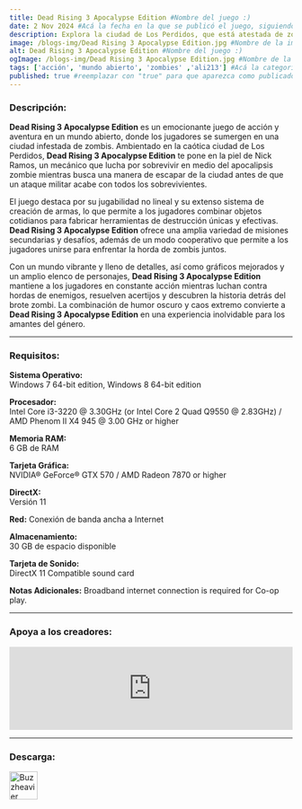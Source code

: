 ```yaml
---
title: Dead Rising 3 Apocalypse Edition #Nombre del juego :)
date: 2 Nov 2024 #Acá la fecha en la que se publicó el juego, siguiendo este formato: Dia "30", Mes "Oct", Año "2024" = como debe quedar: 30 Oct 2024
description: Explora la ciudad de Los Perdidos, que está atestada de zombis, y encuentra la manera de salir antes de que un ataque militar destruya la ciudad por completo, con todo lo que haya en su interior. #Acá una mini descripción del juego
image: /blogs-img/Dead Rising 3 Apocalypse Edition.jpg #Nombre de la imagen, por lo general es exactamente el mismo nombre que el juego excluyendo lo ":" (Dos puntos)
alt: Dead Rising 3 Apocalypse Edition #Nombre del juego :)
ogImage: /blogs-img/Dead Rising 3 Apocalypse Edition.jpg #Nombre de la imagen, por lo general es exactamente el mismo nombre que el juego excluyendo lo ":" (Dos puntos)
tags: ['acción', 'mundo abierto', 'zombies' ,'ali213'] #Acá la categoría o categorías del juego, si es más de una se coloca en este formato: ['categoría1', 'categoría2']
published: true #reemplazar con "true" para que aparezca como publicado
---
```


<!--En VSCode seleccionando una palabra, por ejemplo: "Dead Rising 3 Apocalypse Edition" y apretando Ctrl+F2 se seleccionan todas las palabras iguales-->

### Descripción:
**Dead Rising 3 Apocalypse Edition** es un emocionante juego de acción y aventura en un mundo abierto, donde los jugadores se sumergen en una ciudad infestada de zombis. Ambientado en la caótica ciudad de Los Perdidos, **Dead Rising 3 Apocalypse Edition** te pone en la piel de Nick Ramos, un mecánico que lucha por sobrevivir en medio del apocalipsis zombie mientras busca una manera de escapar de la ciudad antes de que un ataque militar acabe con todos los sobrevivientes.

El juego destaca por su jugabilidad no lineal y su extenso sistema de creación de armas, lo que permite a los jugadores combinar objetos cotidianos para fabricar herramientas de destrucción únicas y efectivas. **Dead Rising 3 Apocalypse Edition** ofrece una amplia variedad de misiones secundarias y desafíos, además de un modo cooperativo que permite a los jugadores unirse para enfrentar la horda de zombis juntos.

Con un mundo vibrante y lleno de detalles, así como gráficos mejorados y un amplio elenco de personajes, **Dead Rising 3 Apocalypse Edition** mantiene a los jugadores en constante acción mientras luchan contra hordas de enemigos, resuelven acertijos y descubren la historia detrás del brote zombi. La combinación de humor oscuro y caos extremo convierte a **Dead Rising 3 Apocalypse Edition** en una experiencia inolvidable para los amantes del género.
<!--Prompt para Chat-GPT: Hazme una descripción para el juego "Dead Rising 3 Apocalypse Edition" y cada que menciones "Dead Rising 3 Apocalypse Edition" ponlo en negrita -->

---

### Requisitos:
**Sistema Operativo:**  
Windows 7 64-bit edition, Windows 8 64-bit edition

**Procesador:**  
Intel Core i3-3220 @ 3.30GHz (or Intel Core 2 Quad Q9550 @ 2.83GHz) / AMD Phenom II X4 945 @ 3.00 GHz or higher

**Memoria RAM:**  
6 GB de RAM

**Tarjeta Gráfica:**  
NVIDIA® GeForce® GTX 570 / AMD Radeon 7870 or higher

**DirectX:**  
Versión 11

**Red:**
Conexión de banda ancha a Internet

**Almacenamiento:**  
30 GB de espacio disponible

**Tarjeta de Sonido:**  
DirectX 11 Compatible sound card

**Notas Adicionales:**
Broadband internet connection is required for Co-op play.

<!--Si falta o sobra un requisito se quita o se agrega manteniendo el mismo formato-->

---

### Apoya a los creadores:
<iframe src="https://store.steampowered.com/widget/265550/" frameborder="0" style="background-color: transparent; width: 100% !important; aspect-ratio: 646 / 190;"></iframe>

<!--Reemplazar los numeros (AppID) del juego (en este caso 2668510) por el numero (AppID) correspondiente con el juego a publicar-->
<!--El AppID se encuentra en la URL del Juego en Steam-->

---

### Descarga:

[<img src="https://gist.github.com/cxmeel/0dbc95191f239b631c3874f4ccf114e2/raw/download.svg" alt="Buzzheavier" height="50" />](https://buzzheavier.com/f/GLLlnukMoAA=)

<!-- # se debe reemplazar por el link de descarga-->

<!--NOMBRE-DEL-SERVICIO se debe reemplazar por el servicio donde está subido el juego-->